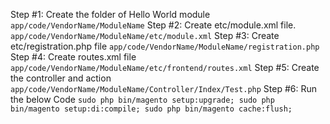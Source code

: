Step #1: Create the folder of Hello World module
```app/code/VendorName/ModuleName```
Step #2: Create etc/module.xml file.
```app/code/VendorName/ModuleName/etc/module.xml```
Step #3: Create etc/registration.php file
```app/code/VendorName/ModuleName/registration.php```
Step #4: Create routes.xml file
```app/code/VendorName/ModuleName/etc/frontend/routes.xml```
Step #5: Create the controller and action
```app/code/VendorName/ModuleName/Controller/Index/Test.php```
Step #6: Run the below Code
``sudo php bin/magento setup:upgrade;
  sudo php bin/magento setup:di:compile;
  sudo php bin/magento cache:flush;``
